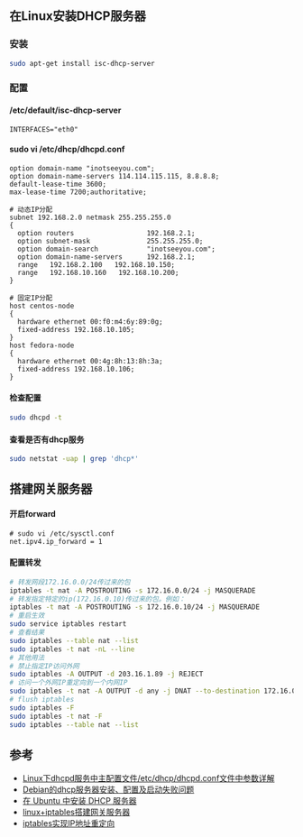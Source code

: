 ## 在Linux安装DHCP服务器

### 安装

```bash
sudo apt-get install isc-dhcp-server
```

### 配置

#### /etc/default/isc-dhcp-server

```properties
INTERFACES="eth0"
```

#### sudo vi /etc/dhcp/dhcpd.conf

```nginx
option domain-name "inotseeyou.com";
option domain-name-servers 114.114.115.115, 8.8.8.8;
default-lease-time 3600; 
max-lease-time 7200;authoritative;

# 动态IP分配
subnet 192.168.2.0 netmask 255.255.255.0
{  
  option routers                  192.168.2.1;
  option subnet-mask              255.255.255.0;
  option domain-search            "inotseeyou.com";
  option domain-name-servers      192.168.2.1;
  range   192.168.2.100   192.168.10.150;
  range   192.168.10.160   192.168.10.200;
}

# 固定IP分配
host centos-node
{  
  hardware ethernet 00:f0:m4:6y:89:0g;
  fixed-address 192.168.10.105;
}
host fedora-node
{
  hardware ethernet 00:4g:8h:13:8h:3a;
  fixed-address 192.168.10.106;
}
```

#### 检查配置

```bash
sudo dhcpd -t
```

#### 查看是否有dhcp服务

```bash
sudo netstat -uap | grep 'dhcp*'
```

## 搭建网关服务器

#### 开启forward

```properties
# sudo vi /etc/sysctl.conf
net.ipv4.ip_forward = 1
```

#### 配置转发

```bash
# 转发网段172.16.0.0/24传过来的包
iptables -t nat -A POSTROUTING -s 172.16.0.0/24 -j MASQUERADE
# 转发指定特定的ip(172.16.0.10)传过来的包。例如：
iptables -t nat -A POSTROUTING -s 172.16.0.10/24 -j MASQUERADE
# 重启生效
sudo service iptables restart
# 查看结果
sudo iptables --table nat --list
sudo iptables -t nat -nL --line
# 其他用法
# 禁止指定IP访问外网
sudo iptables -A OUTPUT -d 203.16.1.89 -j REJECT
# 访问一个外网IP重定向到一个内网IP
sudo iptables -t nat -A OUTPUT -d any -j DNAT --to-destination 172.16.0.1
# flush iptables
sudo iptables -F
sudo iptables -t nat -F
sudo iptables --table nat --list
```

## 参考

* [Linux下dhcpd服务中主配置文件/etc/dhcp/dhcpd.conf文件中参数详解](https://blog.csdn.net/qq_42303254/article/details/89477125)
* [Debian的dhcp服务器安装、配置及启动失败问题](https://blog.csdn.net/bell_love/article/details/105680281)
* [在 Ubuntu 中安装 DHCP 服务器](https://cloud.tencent.com/developer/article/1877573)
* [linux+iptables搭建网关服务器](https://www.cnblogs.com/chenshoubiao/p/4782276.html)
* [iptables实现IP地址重定向](https://www.cnblogs.com/EasonJim/p/7589394.html)
